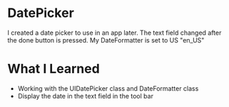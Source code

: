 # DatePicker
I created a date picker to use in an app later. The text field changed after the done button is pressed. My DateFormatter is set to US "en_US"

# What I Learned
- Working with the UIDatePicker class and DateFormatter class
- Display the date in the text field in the tool bar
